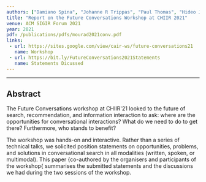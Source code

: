 ```yaml
---
authors: ["Damiano Spina", "Johanne R Trippas", "Paul Thomas", "Hideo Joho", ahmed-mourad, "and others"]
title: "Report on the Future Conversations Workshop at CHIIR 2021"
venue: ACM SIGIR Forum 2021
year: 2021
pdf: /publications/pdfs/mourad2021conv.pdf
links:
 - url: https://sites.google.com/view/cair-ws/future-conversations21
   name: Workshop
 - url: https://bit.ly/FutureConversations2021Statements
   name: Statements Dicussed
---
```

---

## Abstract

The Future Conversations workshop at CHIIR'21 looked to the future of search, recommendation, and information interaction to ask: where are the opportunities for conversational interactions? What do we need to do to get there? Furthermore, who stands to benefit?

The workshop was hands-on and interactive. Rather than a series of technical talks, we solicited position statements on opportunities, problems, and solutions in conversational search in all modalities (written, spoken, or multimodal). This paper {co-authored by the organisers and participants of the workshop{ summarises the submitted statements and the discussions we had during the two sessions of the workshop.